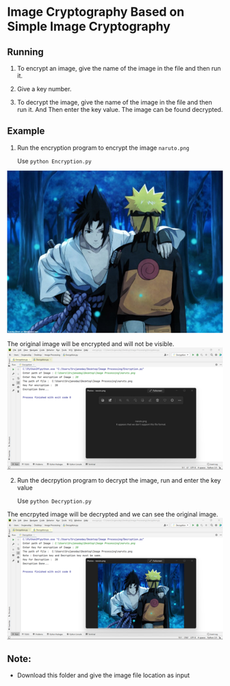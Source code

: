 # Image Cryptography Based on Simple Image Cryptography

## Running 

1. To encrypt an image, give the name of the image in the file and then run it.
2. Give a key number.

3. To decrypt the image, give the name of the image in the file and then run it.
And Then enter the key value. 
The image can be found decrypted.

## Example

1. Run the encryption program to encrypt the image ```naruto.png```
      
      Use ```python Encryption.py```

![](https://github.com/uD1Y/Image-Processing-Project/blob/main/Code/SimpleCryptography/naruto.png)

The original image will be encrypted and will not be visible.
![](https://github.com/uD1Y/Image-Processing-Project/blob/main/Code/SimpleCryptography/EncryptionOutput.png)

2. Run the decrpytion program to decrypt the image, run and enter the key value
      
      Use ```python Decryption.py```

The encrpyted image will be decrypted and we can see the original image.
![](https://github.com/uD1Y/Image-Processing-Project/blob/main/Code/SimpleCryptography/DecryptionOutput.png)

## Note:
- Download this folder and give the image file location as input
